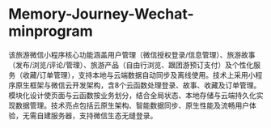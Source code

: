 # Memory-Journey-Wechat-minprogram
该旅游微信小程序核心功能涵盖用户管理（微信授权登录/信息管理）、旅游故事（发布/浏览/评论/管理）、旅游产品（自由行浏览、跟团游预订支付）及个性化服务（收藏/订单管理），支持本地与云端数据自动同步及离线使用。技术上采用小程序原生框架与微信云开发架构，含8个云函数处理登录、故事、收藏及订单管理。模块化设计使页面与云函数按业务划分，结合全局状态、本地存储与云端持久化实现数据管理。技术亮点包括云原生架构、智能数据同步、原生性能及流畅用户体验，无需自建服务器，支持微信生态无缝登录。
